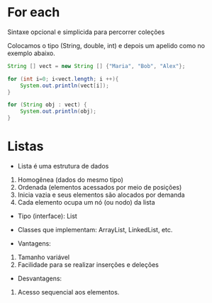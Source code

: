 # For each

Sintaxe opcional e simplicida para percorrer coleções

Colocamos o tipo (String, double, int) e depois um apelido como no exemplo abaixo.

~~~Java
String [] vect = new String [] {"Maria", "Bob", "Alex"};

for (int i=0; i<vect.length; i ++){
    System.out.println(vect[i]);
}

for (String obj : vect) {
    System.out.println(obj);
}
~~~

# Listas

* Lista é uma estrutura de dados
1. Homogênea (dados do mesmo tipo)
2. Ordenada (elementos acessados por meio de posições) 
3. Inicia vazia e seus elementos são alocados por demanda
4. Cada elemento ocupa um nó (ou nodo) da lista

* Tipo (interface): List
* Classes que implementam: ArrayList, LinkedList, etc.

* Vantagens: 
1. Tamanho variável
2. Facilidade para se realizar inserções e deleções
* Desvantagens:
1. Acesso sequencial aos elementos.
